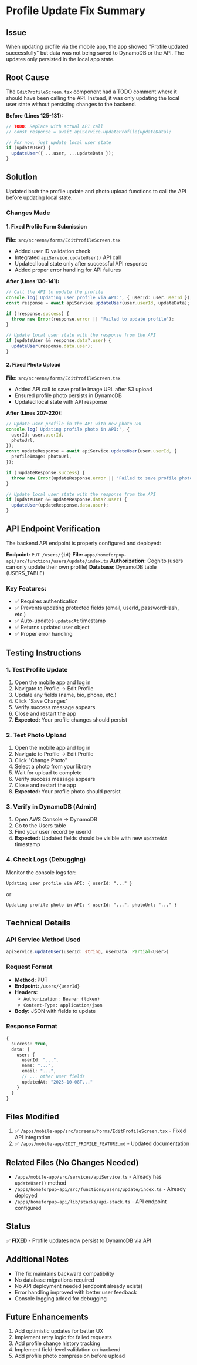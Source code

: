 # Profile Update Fix Summary

## Issue

When updating profile via the mobile app, the app showed "Profile updated successfully" but data was not being saved to DynamoDB or the API. The updates only persisted in the local app state.

## Root Cause

The `EditProfileScreen.tsx` component had a TODO comment where it should have been calling the API. Instead, it was only updating the local user state without persisting changes to the backend.

**Before (Lines 125-131):**

```typescript
// TODO: Replace with actual API call
// const response = await apiService.updateProfile(updateData);

// For now, just update local user state
if (updateUser) {
  updateUser({ ...user, ...updateData });
}
```

## Solution

Updated both the profile update and photo upload functions to call the API before updating local state.

### Changes Made

#### 1. Fixed Profile Form Submission

**File:** `src/screens/forms/EditProfileScreen.tsx`

- Added user ID validation check
- Integrated `apiService.updateUser()` API call
- Updated local state only after successful API response
- Added proper error handling for API failures

**After (Lines 130-141):**

```typescript
// Call the API to update the profile
console.log('Updating user profile via API:', { userId: user.userId });
const response = await apiService.updateUser(user.userId, updateData);

if (!response.success) {
  throw new Error(response.error || 'Failed to update profile');
}

// Update local user state with the response from the API
if (updateUser && response.data?.user) {
  updateUser(response.data.user);
}
```

#### 2. Fixed Photo Upload

**File:** `src/screens/forms/EditProfileScreen.tsx`

- Added API call to save profile image URL after S3 upload
- Ensured profile photo persists in DynamoDB
- Updated local state with API response

**After (Lines 207-220):**

```typescript
// Update user profile in the API with new photo URL
console.log('Updating profile photo in API:', {
  userId: user.userId,
  photoUrl,
});
const updateResponse = await apiService.updateUser(user.userId, {
  profileImage: photoUrl,
});

if (!updateResponse.success) {
  throw new Error(updateResponse.error || 'Failed to save profile photo');
}

// Update local user state with the response from the API
if (updateUser && updateResponse.data?.user) {
  updateUser(updateResponse.data.user);
}
```

## API Endpoint Verification

The backend API endpoint is properly configured and deployed:

**Endpoint:** `PUT /users/{id}`
**File:** `apps/homeforpup-api/src/functions/users/update/index.ts`
**Authorization:** Cognito (users can only update their own profile)
**Database:** DynamoDB table (USERS_TABLE)

### Key Features:

- ✅ Requires authentication
- ✅ Prevents updating protected fields (email, userId, passwordHash, etc.)
- ✅ Auto-updates `updatedAt` timestamp
- ✅ Returns updated user object
- ✅ Proper error handling

## Testing Instructions

### 1. Test Profile Update

1. Open the mobile app and log in
2. Navigate to Profile → Edit Profile
3. Update any fields (name, bio, phone, etc.)
4. Click "Save Changes"
5. Verify success message appears
6. Close and restart the app
7. **Expected:** Your profile changes should persist

### 2. Test Photo Upload

1. Open the mobile app and log in
2. Navigate to Profile → Edit Profile
3. Click "Change Photo"
4. Select a photo from your library
5. Wait for upload to complete
6. Verify success message appears
7. Close and restart the app
8. **Expected:** Your profile photo should persist

### 3. Verify in DynamoDB (Admin)

1. Open AWS Console → DynamoDB
2. Go to the Users table
3. Find your user record by userId
4. **Expected:** Updated fields should be visible with new `updatedAt` timestamp

### 4. Check Logs (Debugging)

Monitor the console logs for:

```
Updating user profile via API: { userId: "..." }
```

or

```
Updating profile photo in API: { userId: "...", photoUrl: "..." }
```

## Technical Details

### API Service Method Used

```typescript
apiService.updateUser(userId: string, userData: Partial<User>)
```

### Request Format

- **Method:** PUT
- **Endpoint:** `/users/{userId}`
- **Headers:**
  - `Authorization: Bearer {token}`
  - `Content-Type: application/json`
- **Body:** JSON with fields to update

### Response Format

```typescript
{
  success: true,
  data: {
    user: {
      userId: "...",
      name: "...",
      email: "...",
      // ... other user fields
      updatedAt: "2025-10-08T..."
    }
  }
}
```

## Files Modified

1. ✅ `/apps/mobile-app/src/screens/forms/EditProfileScreen.tsx` - Fixed API integration
2. ✅ `/apps/mobile-app/EDIT_PROFILE_FEATURE.md` - Updated documentation

## Related Files (No Changes Needed)

- `/apps/mobile-app/src/services/apiService.ts` - Already has `updateUser()` method
- `/apps/homeforpup-api/src/functions/users/update/index.ts` - Already deployed
- `/apps/homeforpup-api/lib/stacks/api-stack.ts` - API endpoint configured

## Status

✅ **FIXED** - Profile updates now persist to DynamoDB via API

## Additional Notes

- The fix maintains backward compatibility
- No database migrations required
- No API deployment needed (endpoint already exists)
- Error handling improved with better user feedback
- Console logging added for debugging

## Future Enhancements

1. Add optimistic updates for better UX
2. Implement retry logic for failed requests
3. Add profile change history tracking
4. Implement field-level validation on backend
5. Add profile photo compression before upload
